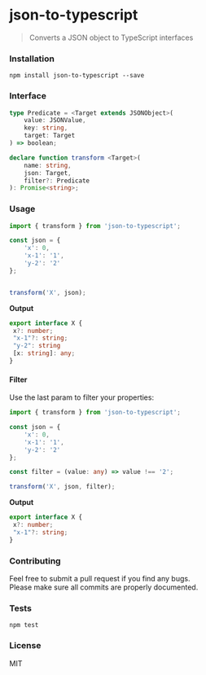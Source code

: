 # json-to-typescript

> Converts a JSON object to TypeScript interfaces

### Installation

```
npm install json-to-typescript --save
```

### Interface

```typescript
type Predicate = <Target extends JSONObject>(
    value: JSONValue,
    key: string,
    target: Target
) => boolean;

declare function transform <Target>(
    name: string,
    json: Target,
    filter?: Predicate
): Promise<string>;
```

### Usage

```typescript
import { transform } from 'json-to-typescript';

const json = {
    'x': 0,
    'x-1': '1',
    'y-2': '2'
};


transform('X', json);
```

**Output**

```typescript
export interface X {
 x?: number;
 "x-1"?: string;
 "y-2": string
 [x: string]: any;
}
```

#### Filter


Use the last param to filter your properties:

```typescript
import { transform } from 'json-to-typescript';

const json = {
    'x': 0,
    'x-1': '1',
    'y-2': '2'
};

const filter = (value: any) => value !== '2';

transform('X', json, filter);
```

**Output**

```typescript
export interface X {
 x?: number;
 "x-1"?: string;
}
```

### Contributing

Feel free to submit a pull request if you find any bugs. <br />
Please make sure all commits are properly documented.

### Tests

```
npm test
```

### License

MIT
